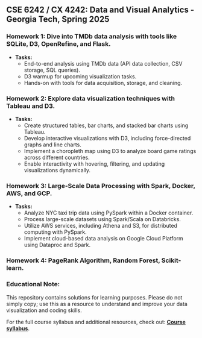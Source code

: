 ## CSE 6242 / CX 4242: Data and Visual Analytics - Georgia Tech, Spring 2025  

### Homework 1: Dive into TMDb data analysis with tools like SQLite, D3, OpenRefine, and Flask.  
- **Tasks:**  
  - End-to-end analysis using TMDb data (API data collection, CSV storage, SQL queries).  
  - D3 warmup for upcoming visualization tasks.  
  - Hands-on with tools for data acquisition, storage, and cleaning.  

### Homework 2: Explore data visualization techniques with Tableau and D3.  
- **Tasks:**  
  - Create structured tables, bar charts, and stacked bar charts using Tableau.  
  - Develop interactive visualizations with D3, including force-directed graphs and line charts.  
  - Implement a choropleth map using D3 to analyze board game ratings across different countries.  
  - Enable interactivity with hovering, filtering, and updating visualizations dynamically.  

### Homework 3: Large-Scale Data Processing with Spark, Docker, AWS, and GCP.  
- **Tasks:**  
  - Analyze NYC taxi trip data using PySpark within a Docker container.  
  - Process large-scale datasets using Spark/Scala on Databricks.  
  - Utilize AWS services, including Athena and S3, for distributed computing with PySpark.  
  - Implement cloud-based data analysis on Google Cloud Platform using Dataproc and Spark.
 
### Homework 4: PageRank Algorithm, Random Forest, Scikit-learn.

### Educational Note:  
This repository contains solutions for learning purposes. Please do not simply copy; use this as a resource to understand and improve your data visualization and coding skills.

For the full course syllabus and additional resources, check out: **[Course syllabus](https://poloclub.github.io/cse6242-2025spring-campus/#schedule)**.

